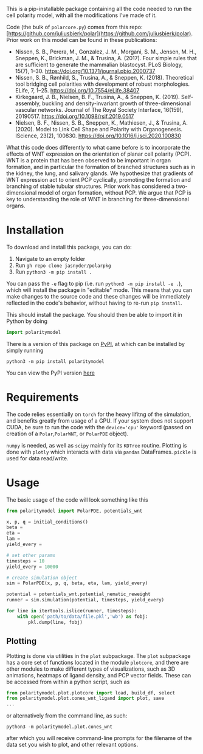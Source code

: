 This is a pip-installable package containing all the code needed to run the cell polarity model, with all the modifications I've made of it.

Code (the bulk of `polarcore.py`) comes from this repo: [https://github.com/juliusbierk/polar](https://github.com/juliusbierk/polar). Prior work on this model can be found in these publications:

 - Nissen, S. B., Perera, M., Gonzalez, J. M., Morgani, S. M., Jensen, M. H., Sneppen, K., Brickman, J. M., & Trusina, A. (2017). Four simple rules that are sufficient to generate the mammalian blastocyst. PLoS Biology, 15(7), 1–30. https://doi.org/10.1371/journal.pbio.2000737
 - Nissen, S. B., Rønhild, S., Trusina, A., & Sneppen, K. (2018). Theoretical tool bridging cell polarities with development of robust morphologies. ELife, 7, 1–25. https://doi.org/10.7554/eLife.38407
 - Kirkegaard, J. B., Nielsen, B. F., Trusina, A., & Sneppen, K. (2019). Self-assembly, buckling and density-invariant growth of three-dimensional vascular networks. Journal of The Royal Society Interface, 16(159), 20190517. https://doi.org/10.1098/rsif.2019.0517
 - Nielsen, B. F., Nissen, S. B., Sneppen, K., Mathiesen, J., & Trusina, A. (2020). Model to Link Cell Shape and Polarity with Organogenesis. IScience, 23(2), 100830. https://doi.org/10.1016/j.isci.2020.100830

What this code does differently to what came before is to incorporate the effects of WNT expression on the orientation of planar cell polarity (PCP). WNT is a protein that has been observed to be important in organ formation, and in particular the formation of branched structures such as in the kidney, the lung, and salivary glands. We hypothesize that gradients of WNT expression act to orient PCP cyclically, promoting the formation and branching of stable tubular structures. Prior work has considered a two-dimensional model of organ formation, without PCP. We argue that PCP is key to understanding the role of WNT in branching for three-dimensional organs.

# Installation
To download and install this package, you can do:
1. Navigate to an empty folder
2. Run `gh repo clone jasnyder/polarpkg`
3. Run `python3 -m pip install .`

You can pass the `-e` flag to pip (i.e. run `python3 -m pip install -e .`), which will install the package in "editable" mode. This means that you can make changes to the source code and these changes will be immediately reflected in the code's behavior, without having to re-run `pip install`.

This should install the package. You should then be able to import it in Python by doing
```python
import polaritymodel
```

There is a version of this package on [PyPI](https://pypi.org/), at which can be installed by simply running
```
python3 -m pip install polaritymodel
```
You can view the PyPI version [here](https://pypi.org/project/polaritymodel/)

# Requirements
The code relies essentially on `torch` for the heavy lifitng of the simulation, and benefits greatly from usage of a GPU. If your system does not support CUDA, be sure to run the code with the `device='cpu'` keyword (passed on creation of a `Polar`,`PolarWNT`, or `PolarPDE` object).

`numpy` is needed, as well as `scipy` mainly for its `KDTree` routine. Plotting is done with `plotly` which interacts with data via `pandas` DataFrames. `pickle` is used for data read/write.

# Usage
The basic usage of the code will look something like this
```python
from polaritymodel import PolarPDE, potentials_wnt

x, p, q = initial_conditions()
beta =
eta =
lam =
yield_every =

# set other params
timesteps = 10
yield_every = 10000

# create simulation object
sim = PolarPDE(x, p, q, beta, eta, lam, yield_every)

potential = potentials_wnt.potential_nematic_reweight
runner = sim.simulation(potential, timesteps, yield_every)

for line in itertools.islice(runner, timesteps):
    with open('path/to/data/file.pkl','wb') as fobj:
        pkl.dump(line, fobj)
```

## Plotting

Plotting is done via utilities in the `plot` subpackage. The `plot` subpackage has a core set of functions located in the module `plotcore`, and there are other modules to make different types of visualizations, such as 3D animations, heatmaps of ligand density, and PCP vector fields. These can be accessed from within a python script, such as
```python
from polaritymodel.plot.plotcore import load, build_df, select
from polaritymodel.plot.cones_wnt_ligand import plot, save
...
```
or alternatively from the command line, as such:
```
python3 -m polaritymodel.plot.cones_wnt
```
after which you will receive command-line prompts for the filename of the data set you wish to plot, and other relevant options.